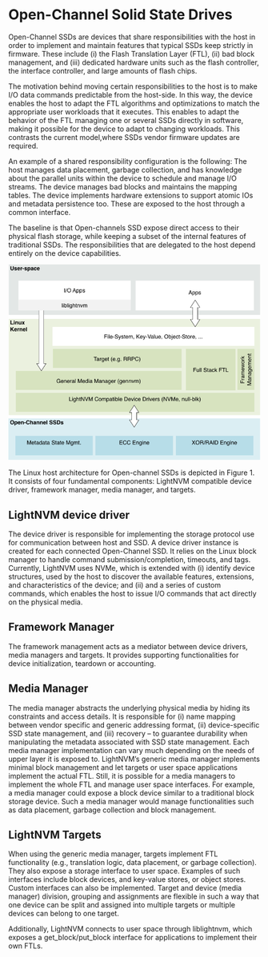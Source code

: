 # Open-Channel Solid State Drives
Open-Channel SSDs are devices that share responsibilities with the host in order
to implement and maintain features that typical SSDs keep strictly in firmware.
These include (i) the Flash Translation Layer (FTL), (ii) bad block management,
and (iii) dedicated hardware units such as the flash controller, the interface
controller, and large amounts of flash chips.

The motivation behind moving certain responsibilities to the host is to make I/O
data commands predictable from the host-side. In this way, the device enables
the host to adapt the FTL algorithms and optimizations to match the appropriate
user workloads that it executes. This enables to adapt the behavior of the FTL
managing one or several SSDs directly in software, making it possible for the
device to adapt to changing workloads. This contrasts the current model,where
SSDs vendor firmware updates are required.

An example of a shared responsibility configuration is the following: The host
manages data placement, garbage collection, and has knowledge about the parallel
units within the device to schedule and manage I/O streams. The device manages
bad blocks and maintains the mapping tables. The device implements hardware
extensions to support atomic IOs and metadata persistence too. These are exposed
to the host through a common interface.

The baseline is that Open-channels SSD expose direct access to their physical
flash storage, while keeping a subset of the internal features of traditional
SSDs. The responsibilities that are delegated to the host depend entirely on the
device capabilities.

![Figure 1](img/LightNVMArch.png)


The Linux host architecture for Open-channel SSDs is depicted in Figure 1.
It consists of four fundamental components: LightNVM compatible device driver,
framework manager, media manager, and targets.

## LightNVM device driver
  The device driver is responsible for implementing the
  storage protocol use for communication between host and SSD. A device driver
  instance is created for each connected Open-Channel SSD. It relies on the
  Linux block manager to handle command submission/completion, timeouts, and
  tags. Currently, LightNVM uses NVMe, which is extended with (i) identify
  device structures, used by the host to discover the available features,
  extensions, and characteristics of the device; and (ii) and a series of
  custom commands, which enables the host to issue I/O commands that act
  directly on the physical media.

## Framework Manager
  The framework management acts as a mediator between device
  drivers, media managers and targets. It provides supporting functionalities
  for device initialization, teardown or accounting.

## Media Manager
  The media manager abstracts the underlying physical media by
  hiding its constraints and access details. It is responsible for (i) name
  mapping between vendor specific and generic addressing format, (ii)
  device-specific SSD state management, and (iii) recovery – to guarantee
  durability when manipulating the metadata associated with SSD state
  management. Each media manager implementation can vary much depending on the
  needs of upper layer it is exposed to. LightNVM’s generic media manager
  implements minimal block management and let targets or user space applications
  implement the actual FTL. Still, it is possible for a media managers to
  implement the whole FTL and manage user space interfaces. For example, a media
  manager could expose a block device similar to a traditional block storage
  device. Such a media manager would manage functionalities such as data
  placement, garbage collection and block management.

## LightNVM Targets
  When using the generic media manager, targets implement FTL
  functionality (e.g., translation logic, data placement, or garbage
  collection). They also expose a storage interface to user space. Examples of
  such interfaces include block devices, and key-value stores, or object stores.
  Custom interfaces can also be implemented. Target and device (media manager)
  division, grouping and assignments are flexible in such a way that one device
  can be split and assigned into multiple targets or multiple devices can belong
  to one target.

Additionally, LightNVM connects to user space through liblightnvm, which exposes
a get_block/put_block interface for applications to implement their own FTLs.

